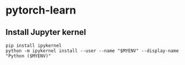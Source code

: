 # pytorch-learn

## Install Jupyter kernel 
```
pip install ipykernel
python -m ipykernel install --user --name "$MYENV" --display-name "Python ($MYENV)"
```
